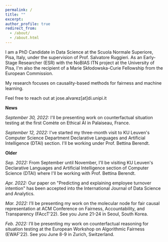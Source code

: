 ```yaml
---
permalink: /
title: ""
excerpt:
author_profile: true
redirect_from: 
  - /about/
  - /about.html
---
```


I am a PhD Candidate in Data Science at the Scuola Normale Superiore, Pisa, Italy, under the supervision of Prof. Salvatore Ruggieri. As an Early-Stage Researcher (ESR) with the NoBIAS ITN project at the University of Pisa, I'm also the recipient of a Marie Skłodowska-Curie Fellowship from the European Commission. 

My research focuses on causality-based methods for fairness and machine learning.


Feel free to reach out at jose.alvarez[at]di.unipi.it


**News**

*September 30, 2022:* I'll be presenting work on counterfactual situation testing at the first Comète on Ethical AI in Palaiseau, France.

*September 12, 2022:* I've started my three-month visit to KU Leuven's Computer Science Department Declarative Languages and Artificial Intelligence (DTAI) section. I'll be working under Prof. Bettina Berendt. 

**Older**

*Sep. 2022:* From September until November, I'll be visiting KU Leuven's Declarative Languages and Artificial Intelligence section of Computer Science (DTAI) where I'll be working with Prof. Bettina Berendt. 

*Apr. 2022:* Our paper on "Predicting and explaining employee turnover intention" has been accepted into the International Journal of Data Science and Analytics.

*Mar. 2022:* I’ll be presenting my work on the molecular node for fair causal representation at ACM Conference on Fairness, Accountability, and Transparency (FAccT’22). See you June 21-24 in Seoul, South Korea.

*Feb. 2022:* I’ll be presenting my work on counterfactual reasoning for situation testing at the European Workshop on Algorithmic Fairness (EWAF’22). See you June 8-9 in Zurich, Switzerland.

